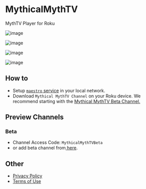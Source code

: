 # MythicalMythTV

MythTV Player for Roku

![image](https://github.com/evuraan/MythicalMythTV/assets/39205936/b40f541c-4ba3-4aef-8f48-b66335a8cc79)

![image](https://github.com/evuraan/MythicalMythTV/assets/39205936/6a7ac09a-d27e-47b4-861c-da200d1775ae)

![image](https://github.com/evuraan/MythicalMythTV/assets/39205936/5249113e-2fbd-466e-9c82-62f84f999651)

![image](https://github.com/evuraan/MythicalMythTV/assets/39205936/06e36b17-e924-45e6-a1ef-971ae788aada)

## How to

- Setup [`maestro` service](./maestro/README.md) in your local network.
- Download `Mythical MythTV Channel` on your Roku device. We recommend starting with the [Mythical MythTV Beta Channel.](https://my.roku.com/account/add/MythicalMythTVBeta)


## Preview Channels
### Beta
- Channel Access Code: `MythicalMythTVBeta`
- or add beta channel from[ here](https://my.roku.com/account/add/MythicalMythTVBeta). 
## Other
- [Privacy Policy](./other/Privacy_Policy.md)
- [Terms of Use](./other/Terms_Of_Use.MD)
